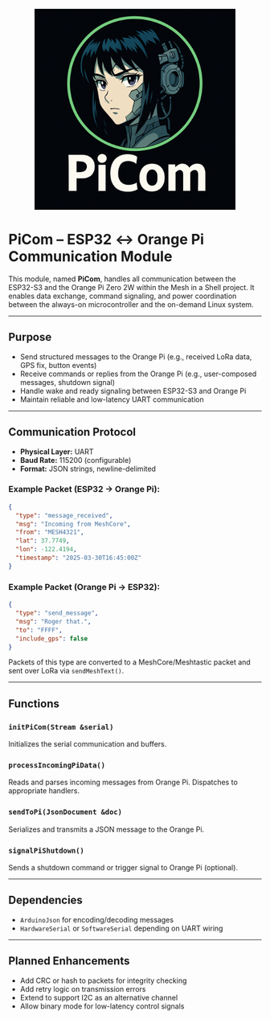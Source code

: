 <p align="center">
  <img src="../../../assets/picom_logo.png" alt="PiCom Logo" width="400">
</p>

# PiCom – ESP32 ↔ Orange Pi Communication Module

This module, named **PiCom**, handles all communication between the ESP32-S3 and the Orange Pi Zero 2W within the Mesh in a Shell project. It enables data exchange, command signaling, and power coordination between the always-on microcontroller and the on-demand Linux system.

---

## Purpose

- Send structured messages to the Orange Pi (e.g., received LoRa data, GPS fix, button events)
- Receive commands or replies from the Orange Pi (e.g., user-composed messages, shutdown signal)
- Handle wake and ready signaling between ESP32-S3 and Orange Pi
- Maintain reliable and low-latency UART communication

---

## Communication Protocol

- **Physical Layer:** UART
- **Baud Rate:** 115200 (configurable)
- **Format:** JSON strings, newline-delimited

### Example Packet (ESP32 → Orange Pi):
```json
{
  "type": "message_received",
  "msg": "Incoming from MeshCore",
  "from": "MESH4321",
  "lat": 37.7749,
  "lon": -122.4194,
  "timestamp": "2025-03-30T16:45:00Z"
}
```

### Example Packet (Orange Pi → ESP32):
```json
{
  "type": "send_message",
  "msg": "Roger that.",
  "to": "FFFF",
  "include_gps": false
}
```

Packets of this type are converted to a MeshCore/Meshtastic packet and sent over
LoRa via `sendMeshText()`.

---

## Functions

### `initPiCom(Stream &serial)`
Initializes the serial communication and buffers.

### `processIncomingPiData()`
Reads and parses incoming messages from Orange Pi. Dispatches to appropriate handlers.

### `sendToPi(JsonDocument &doc)`
Serializes and transmits a JSON message to the Orange Pi.

### `signalPiShutdown()`
Sends a shutdown command or trigger signal to Orange Pi (optional).

---

## Dependencies

- `ArduinoJson` for encoding/decoding messages
- `HardwareSerial` or `SoftwareSerial` depending on UART wiring

---

## Planned Enhancements

- Add CRC or hash to packets for integrity checking
- Add retry logic on transmission errors
- Extend to support I2C as an alternative channel
- Allow binary mode for low-latency control signals
